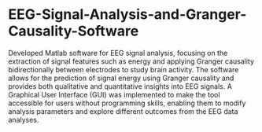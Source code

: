 # EEG-Signal-Analysis-and-Granger-Causality-Software

Developed Matlab software for EEG signal analysis, focusing on the extraction of signal features such as energy and applying Granger causality bidirectionally between electrodes to study brain activity. The software allows for the prediction of signal energy using Granger causality and provides both qualitative and quantitative insights into EEG signals. A Graphical User Interface (GUI) was implemented to make the tool accessible for users without programming skills, enabling them to modify analysis parameters and explore different outcomes from the EEG data analyses.
